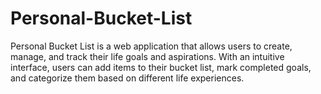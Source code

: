 # Personal-Bucket-List
Personal Bucket List is a web application that allows users to create, manage, and track their life goals and aspirations. With an intuitive interface, users can add items to their bucket list, mark completed goals, and categorize them based on different life experiences.
